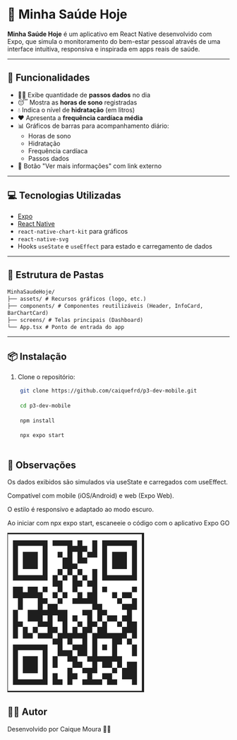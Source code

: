 # 📱 Minha Saúde Hoje

**Minha Saúde Hoje** é um aplicativo em React Native desenvolvido com Expo, que simula o monitoramento do bem-estar pessoal através de uma interface intuitiva, responsiva e inspirada em apps reais de saúde.

---

## 🧩 Funcionalidades

- 🧍‍♂️ Exibe quantidade de **passos dados** no dia
- 😴 Mostra as **horas de sono** registradas
- 💧 Indica o nível de **hidratação** (em litros)
- ❤️ Apresenta a **frequência cardíaca média**
- 📊 Gráficos de barras para acompanhamento diário:
  - Horas de sono
  - Hidratação
  - Frequência cardíaca
  - Passos dados
- 🔗 Botão "Ver mais informações" com link externo

---

## 💻 Tecnologias Utilizadas

- [Expo](https://expo.dev/)
- [React Native](https://reactnative.dev/)
- `react-native-chart-kit` para gráficos
- `react-native-svg`
- Hooks `useState` e `useEffect` para estado e carregamento de dados

---

## 📁 Estrutura de Pastas
    MinhaSaudeHoje/
    ├── assets/ # Recursos gráficos (logo, etc.)
    ├── components/ # Componentes reutilizáveis (Header, InfoCard, BarChartCard)
    ├── screens/ # Telas principais (Dashboard)
    └── App.tsx # Ponto de entrada do app

---

## 📦 Instalação

1. Clone o repositório:

```bash
    git clone https://github.com/caiquefrd/p3-dev-mobile.git

    cd p3-dev-mobile
    
    npm install

    npx expo start
    
```

## 📌 Observações

Os dados exibidos são simulados via useState e carregados com useEffect.

Compatível com mobile (iOS/Android) e web (Expo Web).

O estilo é responsivo e adaptado ao modo escuro.

Ao iniciar com npx expo start, escaneeie o código com o aplicativo Expo GO

![QR code exemplo](image.png)

## 🧑‍💻 Autor

Desenvolvido por Caique Moura 👨‍💻
